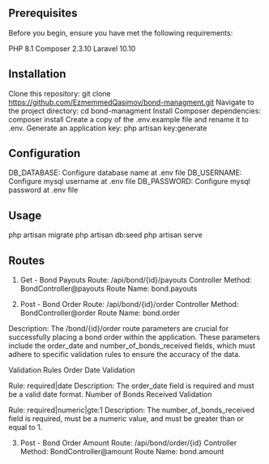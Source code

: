 ## Prerequisites
Before you begin, ensure you have met the following requirements:

PHP 8.1
Composer 2.3.10
Laravel 10.10

## Installation
Clone this repository: git clone https://github.com/EzmemmedQasimov/bond-managment.git
Navigate to the project directory: cd bond-managment
Install Composer dependencies: composer install
Create a copy of the .env.example file and rename it to .env.
Generate an application key: php artisan key:generate

## Configuration

DB_DATABASE: Configure database name at .env file
DB_USERNAME: Configure mysql username at .env file
DB_PASSWORD: Configure mysql password at .env file

## Usage

php artisan migrate
php artisan db:seed
php artisan serve


## Routes

1. Get - Bond Payouts
Route: /api/bond/{id}/payouts
Controller Method: BondController@payouts
Route Name: bond.payouts


2. Post - Bond Order
Route: /api/bond/{id}/order
Controller Method: BondController@order
Route Name: bond.order

Description:
The /bond/{id}/order route parameters are crucial for successfully placing a bond order within the application. These parameters include the order_date and number_of_bonds_received fields, which must adhere to specific validation rules to ensure the accuracy of the data.

Validation Rules
Order Date Validation

Rule: required|date
Description: The order_date field is required and must be a valid date format.
Number of Bonds Received Validation

Rule: required|numeric|gte:1
Description: The number_of_bonds_received field is required, must be a numeric value, and must be greater than or equal to 1.


3. Post - Bond Order Amount
Route: /api/bond/order/{id}
Controller Method: BondController@amount
Route Name: bond.amount

